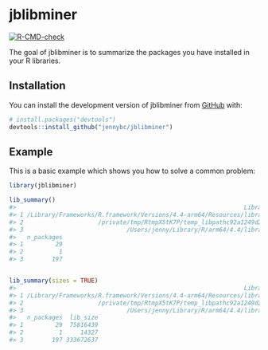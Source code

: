 
<!-- README.md is generated from README.Rmd. Please edit that file -->

# jblibminer

<!-- badges: start -->

[![R-CMD-check](https://github.com/jennybc/jblibminer/actions/workflows/R-CMD-check.yaml/badge.svg)](https://github.com/jennybc/jblibminer/actions/workflows/R-CMD-check.yaml)
<!-- badges: end -->

The goal of jblibminer is to summarize the packages you have installed
in your R libraries.

## Installation

You can install the development version of jblibminer from
[GitHub](https://github.com/) with:

``` r
# install.packages("devtools")
devtools::install_github("jennybc/jblibminer")
```

## Example

This is a basic example which shows you how to solve a common problem:

``` r
library(jblibminer)

lib_summary()
#>                                                                Library
#> 1 /Library/Frameworks/R.framework/Versions/4.4-arm64/Resources/library
#> 2                     /private/tmp/RtmpX5tK7P/temp_libpathc92a1249d235
#> 3                             /Users/jenny/Library/R/arm64/4.4/library
#>   n_packages
#> 1         29
#> 2          1
#> 3        197
```

``` r

lib_summary(sizes = TRUE)
#>                                                                Library
#> 1 /Library/Frameworks/R.framework/Versions/4.4-arm64/Resources/library
#> 2                     /private/tmp/RtmpX5tK7P/temp_libpathc92a1249d235
#> 3                             /Users/jenny/Library/R/arm64/4.4/library
#>   n_packages  lib_size
#> 1         29  75816439
#> 2          1     14327
#> 3        197 333672637
```
